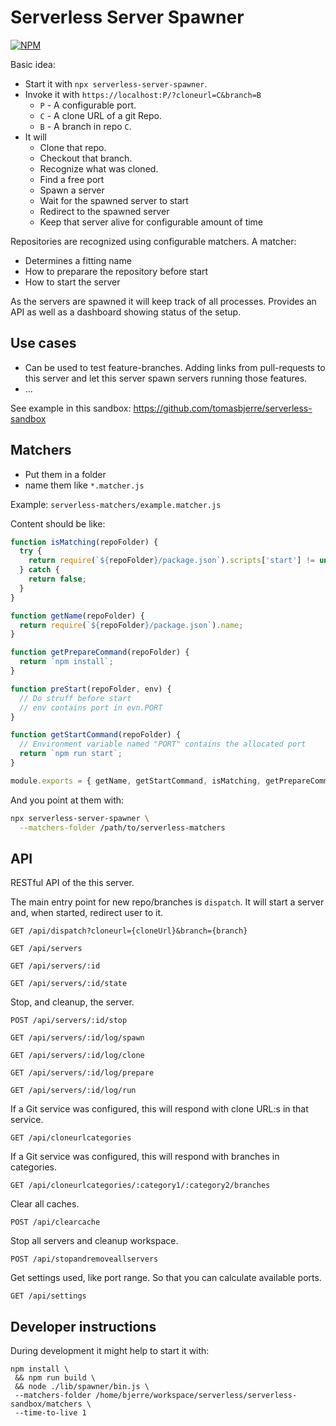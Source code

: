 # Serverless Server Spawner

[![NPM](https://img.shields.io/npm/v/serverless-server-spawner.svg?style=flat-square)](https://www.npmjs.com/package/serverless-server-spawner)

Basic idea:

- Start it with `npx serverless-server-spawner`.
- Invoke it with `https://localhost:P/?cloneurl=C&branch=B`
  - `P` - A configurable port.
  - `C` - A clone URL of a git Repo.
  - `B` - A branch in repo `C`.
- It will
  - Clone that repo.
  - Checkout that branch.
  - Recognize what was cloned.
  - Find a free port
  - Spawn a server
  - Wait for the spawned server to start
  - Redirect to the spawned server
  - Keep that server alive for configurable amount of time

Repositories are recognized using configurable matchers. A matcher:

- Determines a fitting name
- How to preparare the repository before start
- How to start the server

As the servers are spawned it will keep track of all processes. Provides an API as well as a dashboard showing status of the setup.

## Use cases

- Can be used to test feature-branches. Adding links from pull-requests to this server and let this server spawn servers running those features.
- ...

See example in this sandbox:
https://github.com/tomasbjerre/serverless-sandbox

## Matchers

- Put them in a folder
- name them like `*.matcher.js`

Example: `serverless-matchers/example.matcher.js`

Content should be like:

```js
function isMatching(repoFolder) {
  try {
    return require(`${repoFolder}/package.json`).scripts['start'] != undefined;
  } catch {
    return false;
  }
}

function getName(repoFolder) {
  return require(`${repoFolder}/package.json`).name;
}

function getPrepareCommand(repoFolder) {
  return `npm install`;
}

function preStart(repoFolder, env) {
  // Do struff before start
  // env contains port in evn.PORT
}

function getStartCommand(repoFolder) {
  // Environment variable named "PORT" contains the allocated port
  return `npm run start`;
}

module.exports = { getName, getStartCommand, isMatching, getPrepareCommand, preStart };
```

And you point at them with:

```sh
npx serverless-server-spawner \
  --matchers-folder /path/to/serverless-matchers
```

## API

RESTful API of the this server.

The main entry point for new repo/branches is `dispatch`. It will start a server and, when started, redirect user to it.

```
GET /api/dispatch?cloneurl={cloneUrl}&branch={branch}
```

```
GET /api/servers
```

```
GET /api/servers/:id
```

```
GET /api/servers/:id/state
```

Stop, and cleanup, the server.

```
POST /api/servers/:id/stop
```

```
GET /api/servers/:id/log/spawn
```

```
GET /api/servers/:id/log/clone
```

```
GET /api/servers/:id/log/prepare
```

```
GET /api/servers/:id/log/run
```

If a Git service was configured, this will respond with clone URL:s in that service.

```
GET /api/cloneurlcategories
```

If a Git service was configured, this will respond with branches in categories.

```
GET /api/cloneurlcategories/:category1/:category2/branches
```

Clear all caches.

```
POST /api/clearcache
```

Stop all servers and cleanup workspace.

```
POST /api/stopandremoveallservers
```

Get settings used, like port range. So that you can calculate available ports.

```
GET /api/settings
```

## Developer instructions

During development it might help to start it with:

```shell
npm install \
 && npm run build \
 && node ./lib/spawner/bin.js \
 --matchers-folder /home/bjerre/workspace/serverless/serverless-sandbox/matchers \
 --time-to-live 1
```
